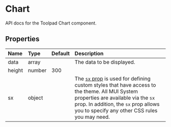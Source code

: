 <!-- This file has been auto-generated using `yarn docs:build:api`. -->

# Chart

<p class="description">API docs for the Toolpad Chart component.</p>

## Properties

| Name                                  | Type                                  | Default                               | Description                                                                                                                                                                                                                                                                          |
| :------------------------------------ | :------------------------------------ | :------------------------------------ | :----------------------------------------------------------------------------------------------------------------------------------------------------------------------------------------------------------------------------------------------------------------------------------- |
| <span class="prop-name">data</span>   | <span class="prop-type">array</span>  |                                       | The data to be displayed.                                                                                                                                                                                                                                                            |
| <span class="prop-name">height</span> | <span class="prop-type">number</span> | <span class="prop-default">300</span> |                                                                                                                                                                                                                                                                                      |
| <span class="prop-name">sx</span>     | <span class="prop-type">object</span> |                                       | The [`sx` prop](https://mui.com/system/getting-started/the-sx-prop/) is used for defining custom styles that have access to the theme. All MUI System properties are available via the `sx` prop. In addition, the `sx` prop allows you to specify any other CSS rules you may need. |

